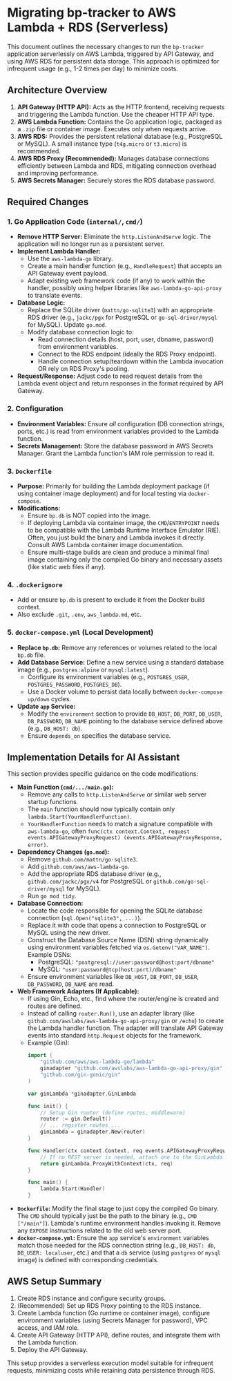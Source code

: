 # Migrating bp-tracker to AWS Lambda + RDS (Serverless)

This document outlines the necessary changes to run the `bp-tracker` application serverlessly on AWS Lambda, triggered by API Gateway, and using AWS RDS for persistent data storage. This approach is optimized for infrequent usage (e.g., 1-2 times per day) to minimize costs.

## Architecture Overview

1.  **API Gateway (HTTP API):** Acts as the HTTP frontend, receiving requests and triggering the Lambda function. Use the cheaper HTTP API type.
2.  **AWS Lambda Function:** Contains the Go application logic, packaged as a `.zip` file or container image. Executes only when requests arrive.
3.  **AWS RDS:** Provides the persistent relational database (e.g., PostgreSQL or MySQL). A small instance type (`t4g.micro` or `t3.micro`) is recommended.
4.  **AWS RDS Proxy (Recommended):** Manages database connections efficiently between Lambda and RDS, mitigating connection overhead and improving performance.
5.  **AWS Secrets Manager:** Securely stores the RDS database password.

## Required Changes

### 1. Go Application Code (`internal/`, `cmd/`)

*   **Remove HTTP Server:** Eliminate the `http.ListenAndServe` logic. The application will no longer run as a persistent server.
*   **Implement Lambda Handler:**
    *   Use the `aws-lambda-go` library.
    *   Create a main handler function (e.g., `HandleRequest`) that accepts an API Gateway event payload.
    *   Adapt existing web framework code (if any) to work within the handler, possibly using helper libraries like `aws-lambda-go-api-proxy` to translate events.
*   **Database Logic:**
    *   Replace the SQLite driver (`mattn/go-sqlite3`) with an appropriate RDS driver (e.g., `jackc/pgx` for PostgreSQL or `go-sql-driver/mysql` for MySQL). Update `go.mod`.
    *   Modify database connection logic to:
        *   Read connection details (host, port, user, dbname, password) from environment variables.
        *   Connect to the RDS endpoint (ideally the RDS Proxy endpoint).
        *   Handle connection setup/teardown within the Lambda invocation OR rely on RDS Proxy's pooling.
*   **Request/Response:** Adjust code to read request details from the Lambda event object and return responses in the format required by API Gateway.

### 2. Configuration

*   **Environment Variables:** Ensure *all* configuration (DB connection strings, ports, etc.) is read from environment variables provided to the Lambda function.
*   **Secrets Management:** Store the database password in AWS Secrets Manager. Grant the Lambda function's IAM role permission to read it.

### 3. `Dockerfile`

*   **Purpose:** Primarily for building the Lambda deployment package (if using container image deployment) and for local testing via `docker-compose`.
*   **Modifications:**
    *   Ensure `bp.db` is NOT copied into the image.
    *   If deploying Lambda via container image, the `CMD`/`ENTRYPOINT` needs to be compatible with the Lambda Runtime Interface Emulator (RIE). Often, you just build the binary and Lambda invokes it directly. Consult AWS Lambda container image documentation.
    *   Ensure multi-stage builds are clean and produce a minimal final image containing only the compiled Go binary and necessary assets (like static web files if any).

### 4. `.dockerignore`

*   Add or ensure `bp.db` is present to exclude it from the Docker build context.
*   Also exclude `.git`, `.env`, `aws_lambda.md`, etc.

### 5. `docker-compose.yml` (Local Development)

*   **Replace `bp.db`:** Remove any references or volumes related to the local `bp.db` file.
*   **Add Database Service:** Define a new service using a standard database image (e.g., `postgres:alpine` or `mysql:latest`).
    *   Configure its environment variables (e.g., `POSTGRES_USER`, `POSTGRES_PASSWORD`, `POSTGRES_DB`).
    *   Use a Docker volume to persist data locally between `docker-compose up/down` cycles.
*   **Update `app` Service:**
    *   Modify the `environment` section to provide `DB_HOST`, `DB_PORT`, `DB_USER`, `DB_PASSWORD`, `DB_NAME` pointing to the database service defined above (e.g., `DB_HOST: db`).
    *   Ensure `depends_on` specifies the database service.

## Implementation Details for AI Assistant

This section provides specific guidance on the code modifications:

*   **Main Function (`cmd/.../main.go`):**
    *   Remove any calls to `http.ListenAndServe` or similar web server startup functions.
    *   The `main` function should now typically contain only `lambda.Start(YourHandlerFunction)`.
    *   `YourHandlerFunction` needs to match a signature compatible with `aws-lambda-go`, often `func(ctx context.Context, request events.APIGatewayProxyRequest) (events.APIGatewayProxyResponse, error)`.
*   **Dependency Changes (`go.mod`):**
    *   Remove `github.com/mattn/go-sqlite3`.
    *   Add `github.com/aws/aws-lambda-go`.
    *   Add the appropriate RDS database driver (e.g., `github.com/jackc/pgx/v4` for PostgreSQL or `github.com/go-sql-driver/mysql` for MySQL).
    *   Run `go mod tidy`.
*   **Database Connection:**
    *   Locate the code responsible for opening the SQLite database connection (`sql.Open("sqlite3", ...)`).
    *   Replace it with code that opens a connection to PostgreSQL or MySQL using the new driver.
    *   Construct the Database Source Name (DSN) string dynamically using environment variables fetched via `os.Getenv("VAR_NAME")`. Example DSNs:
        *   PostgreSQL: `"postgresql://user:password@host:port/dbname"`
        *   MySQL: `"user:password@tcp(host:port)/dbname"`
    *   Ensure environment variables like `DB_HOST`, `DB_PORT`, `DB_USER`, `DB_PASSWORD`, `DB_NAME` are read.
*   **Web Framework Adapters (If Applicable):**
    *   If using Gin, Echo, etc., find where the router/engine is created and routes are defined.
    *   Instead of calling `router.Run()`, use an adapter library (like `github.com/awslabs/aws-lambda-go-api-proxy/gin` or `/echo`) to create the Lambda handler function. The adapter will translate API Gateway events into standard `http.Request` objects for the framework.
    *   Example (Gin):
        ```go
        import (
            "github.com/aws/aws-lambda-go/lambda"
            ginadapter "github.com/awslabs/aws-lambda-go-api-proxy/gin"
            "github.com/gin-gonic/gin"
        )

        var ginLambda *ginadapter.GinLambda

        func init() {
            // Setup Gin router (define routes, middleware)
            router := gin.Default()
            // ... register routes ...
            ginLambda = ginadapter.New(router)
        }

        func Handler(ctx context.Context, req events.APIGatewayProxyRequest) (events.APIGatewayProxyResponse, error) {
            // If no REST server is needed, attach one to the GinLambda
            return ginLambda.ProxyWithContext(ctx, req)
        }

        func main() {
            lambda.Start(Handler)
        }
        ```
*   **`Dockerfile`:** Modify the final stage to just copy the compiled Go binary. The `CMD` should typically just be the path to the binary (e.g., `CMD ["/main"]`). Lambda's runtime environment handles invoking it. Remove any `EXPOSE` instructions related to the old web server port.
*   **`docker-compose.yml`:** Ensure the `app` service's `environment` variables match those needed for the RDS connection string (e.g., `DB_HOST: db`, `DB_USER: localuser`, etc.) and that a `db` service (using `postgres` or `mysql` image) is defined with corresponding credentials.

## AWS Setup Summary

1.  Create RDS instance and configure security groups.
2.  (Recommended) Set up RDS Proxy pointing to the RDS instance.
3.  Create Lambda function (Go runtime or container image), configure environment variables (using Secrets Manager for password), VPC access, and IAM role.
4.  Create API Gateway (HTTP API), define routes, and integrate them with the Lambda function.
5.  Deploy the API Gateway.

This setup provides a serverless execution model suitable for infrequent requests, minimizing costs while retaining data persistence through RDS.
